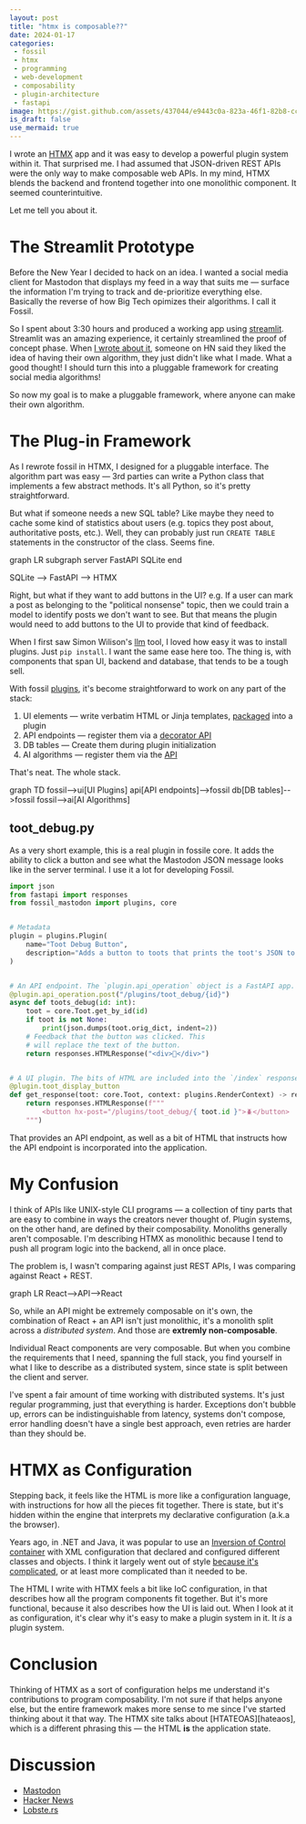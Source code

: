 ```yaml
---
layout: post
title: "htmx is composable??"
date: 2024-01-17
categories:
 - fossil
 - htmx
 - programming
 - web-development
 - composability
 - plugin-architecture
 - fastapi
image: https://gist.github.com/assets/437044/e9443c0a-823a-46f1-82b8-ccb8a13d7111
is_draft: false
use_mermaid: true
---
```


I wrote an [HTMX][hx] app and it was easy to develop a powerful plugin system within it. That surprised
me. I had assumed that JSON-driven REST APIs were the only way to make composable web APIs. In my mind, HTMX blends the 
backend and frontend together into one monolithic component. It seemed counterintuitive. 

Let me tell you about it.


# The Streamlit Prototype

Before the New Year I decided to hack on an idea. I wanted a social media client for Mastodon that
displays my feed in a way that suits me — surface the information I'm trying to track and de-prioritize
everything else. Basically the reverse of how Big Tech opimizes their algorithms. I call it Fossil.

So I spent about 3:30 hours and produced a working app using [streamlit][sl]. Streamlit was an
amazing experience, it certainly streamlined the proof of concept phase. When [I wrote about it][first],
someone on HN said they liked the idea of having their own algorithm, they just didn't like what I made.
What a good thought! I should turn this into a pluggable framework for creating social media
algorithms!

So now my goal is to make a pluggable framework, where anyone can make their own algorithm.


# The Plug-in Framework

As I rewrote fossil in HTMX, I designed for a pluggable interface. The algorithm part
was easy — 3rd parties can write a Python class that implements a few abstract methods. It's all
Python, so it's pretty straightforward.

But what if someone needs a new SQL table? Like maybe they need to cache some kind of statistics
about users (e.g. topics they post about, authoritative posts, etc.). Well, they can probably just 
run `CREATE TABLE` statements in the constructor of the class. Seems fine.

<div class="mermaid">
graph LR
  subgraph server
    FastAPI
    SQLite
  end

  SQLite --> FastAPI --> HTMX
</div>

Right, but what if they want to add buttons in the UI? e.g. If a user can mark a post as belonging
to the "political nonsense" topic, then we could train a model to identify posts we don't want to see.
But that means the plugin would need to add buttons to the UI to provide that kind of feedback.

When I first saw Simon Wilison's [llm][llm] tool, I loved how easy it was to install plugins. Just
`pip install`. I want the same ease here too. The thing is, with components that span UI, backend and
database, that tends to be a tough sell. 

With fossil [plugins][v0.2], it's become straightforward to work on any part of the stack:

1. UI elements — write verbatim HTML or Jinja templates, [packaged][pyproject.toml] into a plugin
2. API endpoints — register them via a [decorator API][toot_debug.py]
3. DB tables — Create them during plugin initialization
4. AI algorithms — register them via the [API][topic_cluster.py]

That's neat. The whole stack.

<div class="mermaid">
graph TD
  fossil-->ui[UI Plugins]
  api[API endpoints]-->fossil
  db[DB tables]-->fossil
  fossil-->ai[AI Algorithms]
</div>


## toot_debug.py

As a very short example, this is a real plugin in fossile core. It adds the ability to click a button
and see what the Mastodon JSON message looks like in the server terminal. I use it a lot for developing
Fossil.

```python
import json
from fastapi import responses
from fossil_mastodon import plugins, core


# Metadata
plugin = plugins.Plugin(
    name="Toot Debug Button",
    description="Adds a button to toots that prints the toot's JSON to the server's console.",
)


# An API endpoint. The `plugin.api_operation` object is a FastAPI app.
@plugin.api_operation.post("/plugins/toot_debug/{id}")
async def toots_debug(id: int):
    toot = core.Toot.get_by_id(id)
    if toot is not None:
        print(json.dumps(toot.orig_dict, indent=2))
    # Feedback that the button was clicked. This 
    # will replace the text of the button.
    return responses.HTMLResponse("<div>💯</div>")


# A UI plugin. The bits of HTML are included into the `/index` response.
@plugin.toot_display_button
def get_response(toot: core.Toot, context: plugins.RenderContext) -> responses.Response:
    return responses.HTMLResponse(f"""
        <button hx-post="/plugins/toot_debug/{ toot.id }">🪲</button>
    """)
```

That provides an API endpoint, as well as a bit of HTML that instructs how the API endpoint is incorporated
into the application.


# My Confusion

I think of APIs like UNIX-style CLI programs — a collection of tiny parts that are easy to combine
in ways the creators never thought of. Plugin systems, on the other hand, are defined by their composability.
Monoliths generally aren't composable. I'm describing HTMX as monolithic because I tend to push all 
program logic into the backend, all in once place.

The problem is, I wasn't comparing against just REST APIs, I was comparing against React + REST.

<div class="mermaid">
graph LR
  React-->API-->React
</div>

So, while an API might be extremely composable on it's own, the combination of React + an API isn't
just monolithic, it's a monolith split across a _distributed system_. And those are **extremly 
non-composable**.

Individual React components are very composable. But 
when you combine the requirements that I need, spanning the full stack, you find yourself in what
I like to describe as a distributed system, since state is split between the client and server.

I've spent a fair amount of time working with distributed systems. It's just regular programming,
just that everything is harder. Exceptions don't bubble up, errors can be indistinguishable from
latency, systems don't compose, error handling doesn't have a single best approach, even retries
are harder than they should be.


# HTMX as Configuration
Stepping back, it feels like the HTML is more like a configuration language, with instructions
for how all the pieces fit together. There is state, but it's hidden within the engine that interprets
my declarative configuration (a.k.a the browser). 

Years ago, in .NET and Java, it was popular to use an [Inversion of Control container][ioc] with
XML configuration that declared and configured different classes and objects. I think it largely
went out of style [because it's complicated][so], or at least more complicated than it needed to
be.

The HTML I write with HTMX feels a bit like IoC configuration, in that describes how all the 
program components fit together. But it's more functional, because it also describes how the UI
is laid out. When I look at it as configuration, it's clear why it's easy to make a plugin system 
in it. It _is_ a plugin system.


# Conclusion
Thinking of HTMX as a sort of configuration helps me understand it's contributions to program
composability. I'm not sure if that helps anyone else, but the entire framework makes more sense
to me since I've started thinking about it that way. The HTMX site talks about [HTATEOAS][hateaos],
which is a different phrasing this — the HTML **is** the application state. 


# Discussion
* [Mastodon](https://timkellogg.me/blog/2024/01/17/htmx)
* [Hacker News](https://news.ycombinator.com/item?id=39026565)
* [Lobste.rs](https://lobste.rs/s/xnzvea/htmx_is_composable)



 [hx]: https://htmx.org/
 [sl]: https://streamlit.io/
 [first]: https://timkellogg.me/blog/2023/12/19/fossil
 [api]: https://fastapi.tiangolo.com/
 [sklearn]: https://scikit-learn.org/stable/modules/clustering.html
 [llm]: https://llm.datasette.io/en/stable/
 [ioc]: https://docs.spring.io/spring-framework/docs/4.2.x/spring-framework-reference/html/xsd-configuration.html
 [so]: https://stackoverflow.com/q/871405/503826
 [toot_debug.py]: https://github.com/tkellogg/fossil/blob/main/fossil_mastodon/plugin_impl/toot_debug.py
 [v0.2]: https://timkellogg.me/blog/2024/01/12/fossil-0.2
 [topic_cluster.py]: https://github.com/tkellogg/fossil/blob/main/fossil_mastodon/plugin_impl/topic_cluster.py
 [pyproject.toml]: https://github.com/tkellogg/fossil/blob/main/pyproject.toml#L26
 [hateoas]: https://htmx.org/essays/hateoas/
